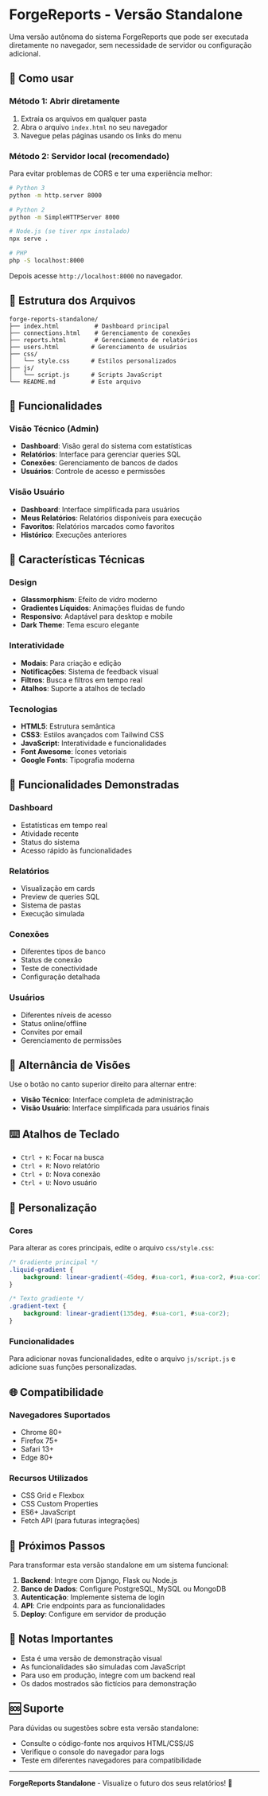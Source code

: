 # ForgeReports - Versão Standalone

Uma versão autônoma do sistema ForgeReports que pode ser executada diretamente no navegador, sem necessidade de servidor ou configuração adicional.

## 🚀 Como usar

### Método 1: Abrir diretamente
1. Extraia os arquivos em qualquer pasta
2. Abra o arquivo `index.html` no seu navegador
3. Navegue pelas páginas usando os links do menu

### Método 2: Servidor local (recomendado)
Para evitar problemas de CORS e ter uma experiência melhor:

```bash
# Python 3
python -m http.server 8000

# Python 2
python -m SimpleHTTPServer 8000

# Node.js (se tiver npx instalado)
npx serve .

# PHP
php -S localhost:8000
```

Depois acesse `http://localhost:8000` no navegador.

## 📁 Estrutura dos Arquivos

```
forge-reports-standalone/
├── index.html          # Dashboard principal
├── connections.html    # Gerenciamento de conexões
├── reports.html        # Gerenciamento de relatórios
├── users.html         # Gerenciamento de usuários
├── css/
│   └── style.css      # Estilos personalizados
├── js/
│   └── script.js      # Scripts JavaScript
└── README.md          # Este arquivo
```

## 🎨 Funcionalidades

### Visão Técnico (Admin)
- **Dashboard**: Visão geral do sistema com estatísticas
- **Relatórios**: Interface para gerenciar queries SQL
- **Conexões**: Gerenciamento de bancos de dados
- **Usuários**: Controle de acesso e permissões

### Visão Usuário
- **Dashboard**: Interface simplificada para usuários
- **Meus Relatórios**: Relatórios disponíveis para execução
- **Favoritos**: Relatórios marcados como favoritos
- **Histórico**: Execuções anteriores

## 🔧 Características Técnicas

### Design
- **Glassmorphism**: Efeito de vidro moderno
- **Gradientes Líquidos**: Animações fluidas de fundo
- **Responsivo**: Adaptável para desktop e mobile
- **Dark Theme**: Tema escuro elegante

### Interatividade
- **Modais**: Para criação e edição
- **Notificações**: Sistema de feedback visual
- **Filtros**: Busca e filtros em tempo real
- **Atalhos**: Suporte a atalhos de teclado

### Tecnologias
- **HTML5**: Estrutura semântica
- **CSS3**: Estilos avançados com Tailwind CSS
- **JavaScript**: Interatividade e funcionalidades
- **Font Awesome**: Ícones vetoriais
- **Google Fonts**: Tipografia moderna

## 🎯 Funcionalidades Demonstradas

### Dashboard
- Estatísticas em tempo real
- Atividade recente
- Status do sistema
- Acesso rápido às funcionalidades

### Relatórios
- Visualização em cards
- Preview de queries SQL
- Sistema de pastas
- Execução simulada

### Conexões
- Diferentes tipos de banco
- Status de conexão
- Teste de conectividade
- Configuração detalhada

### Usuários
- Diferentes níveis de acesso
- Status online/offline
- Convites por email
- Gerenciamento de permissões

## 🔄 Alternância de Visões

Use o botão no canto superior direito para alternar entre:
- **Visão Técnico**: Interface completa de administração
- **Visão Usuário**: Interface simplificada para usuários finais

## ⌨️ Atalhos de Teclado

- `Ctrl + K`: Focar na busca
- `Ctrl + R`: Novo relatório
- `Ctrl + D`: Nova conexão
- `Ctrl + U`: Novo usuário

## 🎨 Personalização

### Cores
Para alterar as cores principais, edite o arquivo `css/style.css`:

```css
/* Gradiente principal */
.liquid-gradient {
    background: linear-gradient(-45deg, #sua-cor1, #sua-cor2, #sua-cor3);
}

/* Texto gradiente */
.gradient-text {
    background: linear-gradient(135deg, #sua-cor1, #sua-cor2);
}
```

### Funcionalidades
Para adicionar novas funcionalidades, edite o arquivo `js/script.js` e adicione suas funções personalizadas.

## 🌐 Compatibilidade

### Navegadores Suportados
- Chrome 80+
- Firefox 75+
- Safari 13+
- Edge 80+

### Recursos Utilizados
- CSS Grid e Flexbox
- CSS Custom Properties
- ES6+ JavaScript
- Fetch API (para futuras integrações)

## 🔮 Próximos Passos

Para transformar esta versão standalone em um sistema funcional:

1. **Backend**: Integre com Django, Flask ou Node.js
2. **Banco de Dados**: Configure PostgreSQL, MySQL ou MongoDB
3. **Autenticação**: Implemente sistema de login
4. **API**: Crie endpoints para as funcionalidades
5. **Deploy**: Configure em servidor de produção

## 📝 Notas Importantes

- Esta é uma versão de demonstração visual
- As funcionalidades são simuladas com JavaScript
- Para uso em produção, integre com um backend real
- Os dados mostrados são fictícios para demonstração

## 🆘 Suporte

Para dúvidas ou sugestões sobre esta versão standalone:
- Consulte o código-fonte nos arquivos HTML/CSS/JS
- Verifique o console do navegador para logs
- Teste em diferentes navegadores para compatibilidade

---

**ForgeReports Standalone** - Visualize o futuro dos seus relatórios! 🚀

